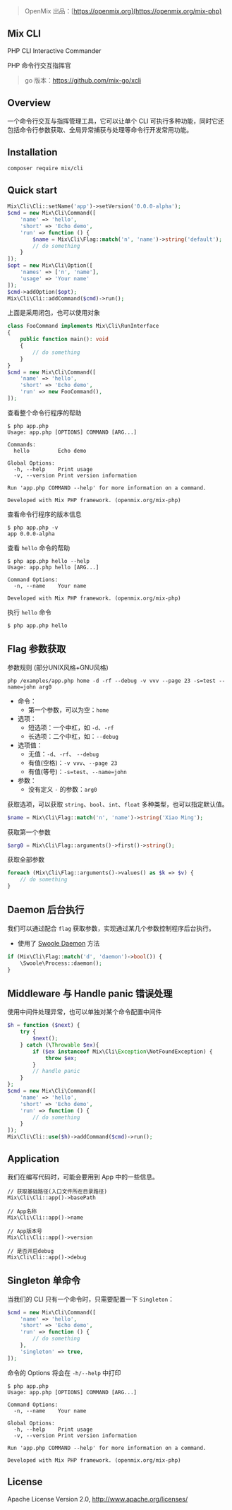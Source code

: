 > OpenMix 出品：[https://openmix.org](https://openmix.org/mix-php)

## Mix CLI

PHP CLI Interactive Commander

PHP 命令行交互指挥官

> go 版本：https://github.com/mix-go/xcli

## Overview

一个命令行交互与指挥管理工具，它可以让单个 CLI 可执行多种功能，同时它还包括命令行参数获取、全局异常捕获与处理等命令行开发常用功能。

## Installation

```
composer require mix/cli
```

## Quick start

```php
Mix\Cli\Cli::setName('app')->setVersion('0.0.0-alpha');
$cmd = new Mix\Cli\Command([
    'name' => 'hello',
    'short' => 'Echo demo', 
    'run' => function () {
        $name = Mix\Cli\Flag::match('n', 'name')->string('default');
        // do something
    }
]);
$opt = new Mix\Cli\Option([
    'names' => ['n', 'name'],
    'usage' => 'Your name'
]);
$cmd->addOption($opt);
Mix\Cli\Cli::addCommand($cmd)->run();
```

上面是采用闭包，也可以使用对象

```php
class FooCommand implements Mix\Cli\RunInterface
{
    public function main(): void
    {
        // do something
    }
}
$cmd = new Mix\Cli\Command([
    'name' => 'hello',
    'short' => 'Echo demo', 
    'run' => new FooCommand(),
]);
```

查看整个命令行程序的帮助

```
$ php app.php
Usage: app.php [OPTIONS] COMMAND [ARG...]

Commands:
  hello         Echo demo

Global Options:
  -h, --help    Print usage
  -v, --version Print version information

Run 'app.php COMMAND --help' for more information on a command.

Developed with Mix PHP framework. (openmix.org/mix-php)
```

查看命令行程序的版本信息

```
$ php app.php -v
app 0.0.0-alpha
```

查看 `hello` 命令的帮助

```
$ php app.php hello --help
Usage: app.php hello [ARG...]

Command Options:
  -n, --name    Your name

Developed with Mix PHP framework. (openmix.org/mix-php)
```

执行 `hello` 命令

```
$ php app.php hello
```

## Flag 参数获取

参数规则 (部分UNIX风格+GNU风格)

```
php /examples/app.php home -d -rf --debug -v vvv --page 23 -s=test --name=john arg0
```

- 命令：
    - 第一个参数，可以为空：`home`
- 选项：
    - 短选项：一个中杠，如 `-d`、`-rf`
    - 长选项：二个中杠，如：`--debug`
- 选项值：
    - 无值：`-d`、`-rf`、 `--debug`
    - 有值(空格)：`-v vvv`、`--page 23`
    - 有值(等号)：`-s=test`、`--name=john`
- 参数：
    - 没有定义 `-` 的参数：`arg0`

获取选项，可以获取 `string`、`bool`、`int`、`float` 多种类型，也可以指定默认值。

```php
$name = Mix\Cli\Flag::match('n', 'name')->string('Xiao Ming');
```

获取第一个参数

```php
$arg0 = Mix\Cli\Flag::arguments()->first()->string();
```

获取全部参数

```php
foreach (Mix\Cli\Flag::arguments()->values() as $k => $v) {
    // do something
}
```

## Daemon 后台执行

我们可以通过配合 `flag` 获取参数，实现通过某几个参数控制程序后台执行。

- 使用了 [Swoole Daemon](https://wiki.swoole.com/#/process/process?id=daemon) 方法

```php
if (Mix\Cli\Flag::match('d', 'daemon')->bool()) {
    \Swoole\Process::daemon();
}
```

## Middleware 与 Handle panic 错误处理

使用中间件处理异常，也可以单独对某个命令配置中间件

```php
$h = function ($next) {
    try {
        $next();
    } catch (\Throwable $ex){
        if ($ex instanceof Mix\Cli\Exception\NotFoundException) {
            throw $ex;
        }
        // handle panic
    }
};
$cmd = new Mix\Cli\Command([
    'name' => 'hello',
    'short' => 'Echo demo', 
    'run' => function () {
        // do something
    }
]);
Mix\Cli\Cli::use($h)->addCommand($cmd)->run();
```

## Application

我们在编写代码时，可能会要用到 App 中的一些信息。

```
// 获取基础路径(入口文件所在目录路径)
Mix\Cli\Cli::app()->basePath

// App名称
Mix\Cli\Cli::app()->name

// App版本号
Mix\Cli\Cli::app()->version

// 是否开启debug
Mix\Cli\Cli::app()->debug
```

## Singleton 单命令

当我们的 CLI 只有一个命令时，只需要配置一下 `Singleton`：

~~~php
$cmd = new Mix\Cli\Command([
    'name' => 'hello',
    'short' => 'Echo demo', 
    'run' => function () {
        // do something
    },
    'singleton' => true,
]);
~~~

命令的 Options 将会在 `-h/--help` 中打印

~~~
$ php app.php
Usage: app.php [OPTIONS] COMMAND [ARG...]

Command Options:
  -n, --name    Your name

Global Options:
  -h, --help    Print usage
  -v, --version Print version information

Run 'app.php COMMAND --help' for more information on a command.

Developed with Mix PHP framework. (openmix.org/mix-php)
~~~

## License

Apache License Version 2.0, http://www.apache.org/licenses/

